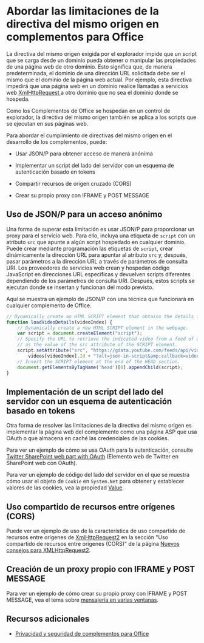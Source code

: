
# Abordar las limitaciones de la directiva del mismo origen en complementos para Office


La directiva del mismo origen exigida por el explorador impide que un script que se carga desde un dominio pueda obtener o manipular las propiedades de una página web de otro dominio. Esto significa que, de manera predeterminada, el dominio de una dirección URL solicitada debe ser el mismo que el dominio de la página web actual. Por ejemplo, esta directiva impedirá que una página web en un dominio realice llamadas a servicios web [XmlHttpRequest ](http://www.w3.org/TR/XMLHttpRequest/) a otro dominio que no sea el dominio donde se hospeda.

Como los Complementos de Office se hospedan en un control de explorador, la directiva del mismo origen también se aplica a los scripts que se ejecutan en sus páginas web.

Para abordar el cumplimiento de directivas del mismo origen en el desarrollo de los complementos, puede:

- Usar JSON/P para obtener acceso de manera anónima 
    
- Implementar un script del lado del servidor con un esquema de autenticación basado en tokens
    
- Compartir recursos de origen cruzado (CORS)
    
- Crear su propio proxy con IFRAME y POST MESSAGE
    

## Uso de JSON/P para un acceso anónimo


Una forma de superar esta limitación es usar JSON/P para proporcionar un proxy para el servicio web. Para ello, incluya una etiqueta de `script` con un atributo `src` que apunte a algún script hospedado en cualquier dominio. Puede crear mediante programación las etiquetas de `script`, crear dinámicamente la dirección URL para apuntar al atributo `src` y, después, pasar parámetros a la dirección URL a través de parámetros de consulta URI. Los proveedores de servicios web crean y hospedan código JavaScript en direcciones URL específicas y devuelven scripts diferentes dependiendo de los parámetros de consulta URI. Después, estos scripts se ejecutan donde se insertan y funcionan del modo previsto.

Aquí se muestra un ejemplo de JSON/P con una técnica que funcionará en cualquier complemento de Office.

```js
// Dynamically create an HTML SCRIPT element that obtains the details for the specified video.
function loadVideoDetails(videoIndex) {
    // Dynamically create a new HTML SCRIPT element in the webpage.
    var script = document.createElement("script");
    // Specify the URL to retrieve the indicated video from a feed of a current list of videos,
    // as the value of the src attribute of the SCRIPT element. 
    script.setAttribute("src", "https://gdata.youtube.com/feeds/api/videos/" + 
        videos[videoIndex].Id + "?alt=json-in-script&amp;callback=videoDetailsLoaded");
    // Insert the SCRIPT element at the end of the HEAD section.
    document.getElementsByTagName('head')[0].appendChild(script);
}

```


## Implementación de un script del lado del servidor con un esquema de autenticación basado en tokens


Otra forma de resolver las limitaciones de la directiva del mismo origen es implementar la página web del complemento como una página ASP que usa OAuth o que almacena en caché las credenciales de las cookies.

Para ver un ejemplo de cómo se usa OAuth para la autenticación, consulte [Twitter SharePoint web part with OAuth](http://aidangarnish.net/post/Twitter-SharePoint-Web-Part-With-OAuth) (Elemento web de Twitter en SharePoint web con OAuth).

Para ver un ejemplo de código del lado del servidor en el que se muestra cómo usar el objeto de `Cookie` en `System.Net` para obtener y establecer valores de las cookies, vea la propiedad [Value](http://msdn2.microsoft.com/EN-US/library/4f772twc).


## Uso compartido de recursos entre orígenes (CORS)


Puede ver un ejemplo de uso de la característica de uso compartido de recursos entre orígenes de [XmlHttpRequest2](http://dvcs.w3.org/hg/xhr/raw-file/tip/Overview.html) en la sección "Uso compartido de recursos entre orígenes (CORS)" de la página [Nuevos consejos para XMLHttpRequest2](http://www.html5rocks.com/en/tutorials/file/xhr2/).


## Creación de un proxy propio con IFRAME y POST MESSAGE


Para ver un ejemplo de cómo crear su propio proxy con IFRAME y POST MESSAGE, vea el tema sobre [mensajería en varias ventanas](http://ejohn.org/blog/cross-window-messaging/).


## Recursos adicionales


- [Privacidad y seguridad de complementos para Office](../../docs/develop/privacy-and-security.md)
    
